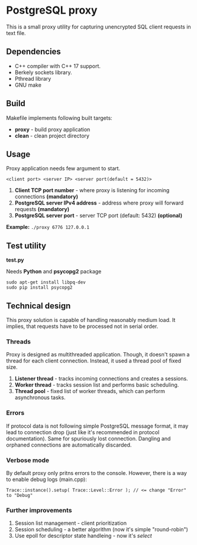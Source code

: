 # PostgreSQL proxy

This is a small proxy utility for capturing unencrypted SQL client requests in text file.

## Dependencies
- C++ compiler with C++ 17 support.
- Berkely sockets library.
- Pthread library
- GNU make

## Build
Makefile implements following built targets:
- **proxy** - build proxy application
- **clean** - clean project directory

## Usage
Proxy application needs few argument to start.

`<client port> <server IP> <server port(default = 5432)>`

1. **Client TCP port number** - where proxy is listening for incoming connections **(mandatory)**
2. **PostgreSQL server IPv4 address** - address where proxy will forward requests **(mandatory)**
3. **PostgreSQL server port** - server TCP port (default: 5432) **(optional)**

**Example:** `./proxy 6776 127.0.0.1`

## Test utility
**test.py**

Needs **Python** and **psycopg2** package
```
sudo apt-get install libpq-dev
sudo pip install psycopg2
```

## Technical design
This proxy solution is capable of handling reasonably medium load. It implies, that requests have to be processed not in serial order.

### Threads
Proxy is designed as multithreaded application. Though, it doesn't spawn a thread for each client connection. Instead, it used a thread pool of fixed size.
1. **Listener thread** - tracks incoming connections and creates a sessions.
2. **Worker thread** - tracks session list and performs basic scheduling.
3. **Thread pool** - fixed list of worker threads, which can perform asynchronous tasks.

### Errors
If protocol data is not following simple PostgreSQL message format, it may lead to connection drop (just like it's recommended in protocol documentation). Same for spuriously lost connection. Dangling and orphaned connections are automatically discarded.

### Verbose mode
By default proxy only pritns errors to the console. However, there is a way to enable debug logs (main.cpp):
```
Trace::instance().setup( Trace::Level::Error ); // <= change "Error" to "Debug"
```

### Further improvements
1. Session list management - client prioritization
2. Session scheduling - a better algorithm (now it's simple "round-robin")
3. Use epoll for descriptor state handleing - now it's *select*
